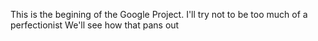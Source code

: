 This is the begining of the Google Project.
I'll try not to be too much of a perfectionist
We'll see how that pans out